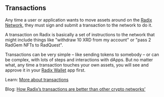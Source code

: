## Transactions

Any time a user or application wants to move assets around on the [Radix Network](?glossaryAnchor=radixnetwork), they must sign and submit a transaction to the network to do it.

A transaction on Radix is basically a set of instructions to the network that might include things like "withdraw 10 XRD from my account" or "pass 2 RadGem NFTs to RadQuest".

Transactions can be very simple – like sending tokens to somebody – or can be complex, with lots of steps and interactions with dApps. But no matter what, any time a transaction touches your own assets, you will see and approve it in your [Radix Wallet](?glossaryAnchor=radixwallet) app first.

Learn: [More about transactions](https://learn.radixdlt.com/article/what-is-a-transaction-in-crypto)

Blog: [How Radix’s transactions are better than other crypto networks’](https://www.radixdlt.com/blog/radixs-asset-oriented-transactions)
